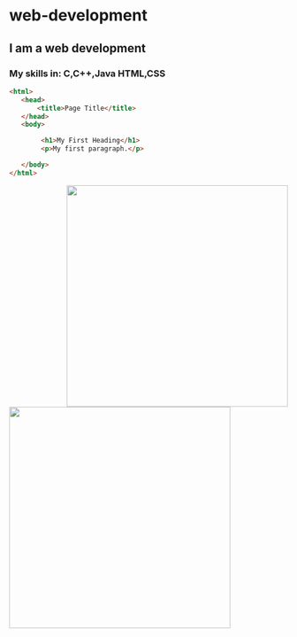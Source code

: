 # web-development
## I am a web development 
### My skills in: C,C++,Java HTML,CSS
~~~HTML
<html>
   <head>
       <title>Page Title</title>
   </head>
   <body>

        <h1>My First Heading</h1>
        <p>My first paragraph.</p>

   </body>
</html>
~~~
<img src="https://encrypted-tbn0.gstatic.com/images?q=tbn:ANd9GcQnRY9e9ThA68F2cBveRQ3Wehr-8vT-hHYlyxnb0jtN&s<i" align="right" width="400">

<img src="https://camo.githubusercontent.com/cae12fddd9d6982901d82580bdf321d81fb299141098ca1c2d4891870827bf17/68747470733a2f2f6d69726f2e6d656469756d2e636f6d2f6d61782f313336302f302a37513379765349765f7430696f4a2d5a2e676966" align="centre" width="400">
